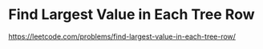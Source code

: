 # Find Largest Value in Each Tree Row

https://leetcode.com/problems/find-largest-value-in-each-tree-row/